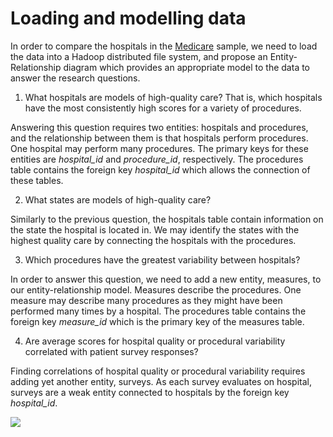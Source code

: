 # Loading and modelling data

In order to compare the hospitals in the [Medicare](https://data.medicare.gov/data/hospital-compare) sample, we need to load the data into a Hadoop distributed file system, and propose an Entity-Relationship diagram which provides an appropriate model to the data to answer the research questions.


1. What hospitals are models of high-quality care? That is, which hospitals have the most consistently high scores for a variety of procedures.

Answering this question requires two entities: hospitals and procedures, and the relationship between them is that hospitals perform procedures. One hospital may perform many procedures. The primary keys for these entities are *hospital_id* and *procedure_id*, respectively. The procedures table contains the foreign key *hospital_id* which allows the connection of these tables. 

2. What states are models of high-quality care?

Similarly to the previous question, the hospitals table contain information on the state the hospital is located in. We may identify the 
states with the highest quality care by connecting the hospitals with the procedures.

3. Which procedures have the greatest variability between hospitals?

In order to answer this question, we need to add a new entity, measures, to our entity-relationship model. Measures describe the procedures. One measure may describe many procedures as they might have been performed many times by a hospital. The procedures table contains the foreign key *measure_id* which is the primary key of the measures table.

4. Are average scores for hospital quality or procedural variability correlated with patient survey responses?

Finding correlations of hospital quality or procedural variability requires adding yet another entity, surveys. As each survey evaluates on hospital, surveys are a weak entity connected to hospitals by the foreign key *hospital_id*.

![](https://github.com/adamlenart/MIDS-w205/blob/MIDS-w205/exercise_1/loading_and_modelling/W205-Exercise_1.png)
